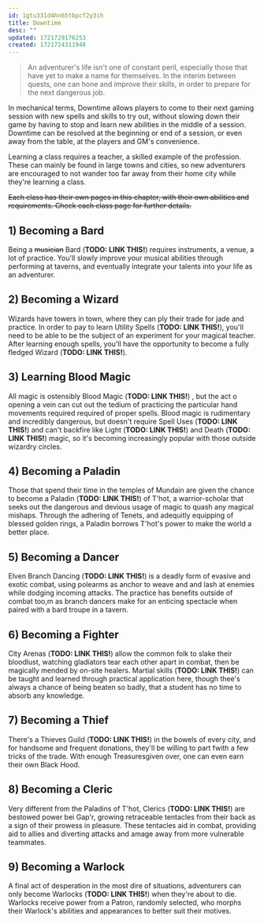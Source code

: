 ```yaml
---
id: 1gtu331d4hn65tbpcf2y3ih
title: Downtime
desc: ""
updated: 1721729176253
created: 1721724311948
---
```


> An adventurer's life isn't one of constant peril, especially those that have yet to make a name for themselves. In the interim between quests, one can hone and improve their skills, in order to prepare for the next dangerous job.

In mechanical terms, Downtime allows players to come to their next gaming session with new spells and skills to try out, without slowing down their game by having to stop and learn new abilities in the middle of a session. Downtime can be resolved at the beginning or end of a session, or even away from the table, at the players and GM's convenience.

Learning a class requires a teacher, a skilled example of the profession. These can mainly be found in large towns and cities, so new adventurers are encouraged to not wander too far away from their home city while they're learning a class.

~~Each class has their own pages in this chapter, with their own abilities and requirements. Check each class page for further details.~~

## 1) Becoming a Bard

Being a ~~musician~~ Bard (**TODO: LINK THIS!**) requires instruments, a venue, a lot of practice. You'll slowly improve your musical abilities through performing at taverns, and eventually integrate your talents into your life as an adventurer.

## 2) Becoming a Wizard

Wizards have towers in town, where they can ply their trade for jade and practice. In order to pay to learn Utility Spells (**TODO: LINK THIS!**), you'll need to be able to be the subject of an experiment for your magical teacher. After learning enough spells, you'll have the opportunity to become a fully fledged Wizard (**TODO: LINK THIS!**).

## 3) Learning Blood Magic

All magic is ostensibly Blood Magic (**TODO: LINK THIS!**) , but the act o opening a vein can cut out the tedium of practicing the particular hand movements required required of proper spells. Blood magic is rudimentary and incredibly dangerous, but doesn't require Spell Uses (**TODO: LINK THIS!**) and can't backfire like Light (**TODO: LINK THIS!**) and Death (**TODO: LINK THIS!**) magic, so it's becoming increasingly popular with those outside wizardry circles.

## 4) Becoming a Paladin

Those that spend their time in the temples of Mundain are given the chance to become a Paladin (**TODO: LINK THIS!**) of T'hot, a warrior-scholar that seeks out the dangerous and devious usage of magic to quash any magical mishaps. Through the adhering of Tenets, and adequitly equipping of blessed golden rings, a Paladin borrows T'hot's power to make the world a better place.

## 5) Becoming a Dancer

Elven Branch Dancing (**TODO: LINK THIS!**) is a deadly form of evasive and exotic combat, using polearms as anchor to weave and and lash at enemies while dodging incoming attacks. The practice has benefits outside of combat too,m as branch dancers make for an enticing spectacle when paired with a bard troupe in a tavern.

## 6) Becoming a Fighter

City Arenas (**TODO: LINK THIS!**) allow the common folk to slake their bloodlust, watching gladiators tear each other apart in combat, then be magically mended by on-site healers. Martial skills (**TODO: LINK THIS!**) can be taught and learned through practical application here, though thee's always a chance of being beaten so badly, that a student has no time to absorb any knowledge.

## 7) Becoming a Thief

There's a Thieves Guild (**TODO: LINK THIS!**) in the bowels of every city, and for handsome and frequent donations, they'll be willing to part fwith a few tricks of the trade. With enough Treasuresgiven over, one can even earn their own Black Hood.

## 8) Becoming a Cleric

Very different from the Paladins of T'hot, Clerics (**TODO: LINK THIS!**) are bestowed power bei Gap'r, growing retraceable tentacles from their back as a sign of their prowess in pleasure. These tentacles aid in combat, providing aid to allies and diverting attacks and amage away from more vulnerable teammates.

## 9) Becoming a Warlock

A final act of desperation in the most dire of situations, adventurers can only become Warlocks (**TODO: LINK THIS!**) when they're about to die. Warlocks receive power from a Patron, randomly selected, who morphs their Warlock's abilities and appearances to better suit their motives.
